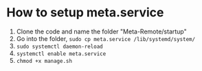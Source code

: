 # How to setup meta.service

1. Clone the code and name the folder "Meta-Remote/startup"
2. Go into the folder, ```sudo cp meta.service /lib/systemd/system/```
3. ```sudo systemctl daemon-reload```
4. ```systemctl enable meta.service```
5. ```chmod +x manage.sh```
